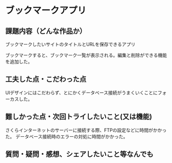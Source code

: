 # ブックマークアプリ

## 課題内容（どんな作品か）
ブックマークしたいサイトのタイトルとURLを保存できるアプリ

ブックマークすると、ブックマーク一覧が表示される。編集と削除ができる機能を追加した。

## 工夫した点・こだわった点
UIデザインにはこだわらず、とにかくデータベース接続がうまくいくことにフォーカスした。

## 難しかった点・次回トライしたいこと(又は機能)
さくらインターネットのサーバーに接続する際、FTPの設定などに時間がかかった。
データベース接続時のエラーの対処に時間がかかった。

## 質問・疑問・感想、シェアしたいこと等なんでも
